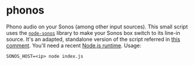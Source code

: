 # phonos

Phono audio on your Sonos (among other input sources). This small script uses the [`node-sonos`](https://github.com/bencevans/node-sonos/) library to make your Sonos box switch to its line-in source. It's an adapted, standalone version of the script referred in [this comment](https://github.com/bencevans/node-sonos/issues/155#issuecomment-355000227). You'll need a recent [Node.js runtime](https://nodejs.org/en/). Usage:

`SONOS_HOST=<ip> node index.js`

